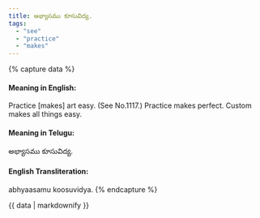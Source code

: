 ```yaml
---
title: అభ్యాసము కూసువిద్య.
tags:
  - "see"
  - "practice"
  - "makes"
---
```


{% capture data %}
#### Meaning in English:
Practice [makes] art easy.
(See No.1117.)
Practice makes perfect.
Custom makes all things easy.

#### Meaning in Telugu:
అభ్యాసము కూసువిద్య.

#### English Transliteration:
abhyaasamu koosuvidya.
{% endcapture %}

<div class="notice">{{ data | markdownify }}</div>

